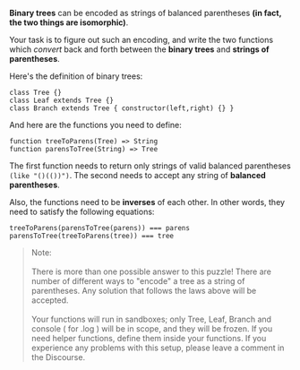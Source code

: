 **Binary trees** can be encoded as strings of balanced parentheses **(in fact, the two things are isomorphic)**.

Your task is to figure out such an encoding, and write the two functions which *convert* back and forth between the **binary trees** and **strings of parentheses**.

Here's the definition of binary trees:

```
class Tree {}
class Leaf extends Tree {}
class Branch extends Tree { constructor(left,right) {} }
```

And here are the functions you need to define:
```
function treeToParens(Tree) => String 
function parensToTree(String) => Tree 
```

The first function needs to return only strings of valid balanced parentheses `(like "()(())")`.
The second needs to accept any string of **balanced parentheses**.

Also, the functions need to be **inverses** of each other.
In other words, they need to satisfy the following equations:
```
treeToParens(parensToTree(parens)) === parens
parensToTree(treeToParens(tree)) === tree
```

> Note: \
    \
    There is more than one possible answer to this puzzle! There are number of different ways to "encode" a tree as a string of parentheses. Any solution that follows the laws above will be accepted. \
    \
    Your functions will run in sandboxes; only Tree, Leaf, Branch and console ( for .log ) will be in scope, and they will be frozen. If you need helper functions, define them inside your functions. If you experience any problems with this setup, please leave a comment in the Discourse.

